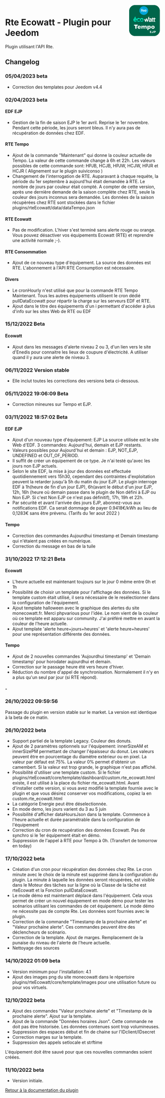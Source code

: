 <img align="right" src="../images/rteEcowatt_icon.png" width="100">

# Rte Ecowatt - Plugin pour Jeedom

Plugin utilisant l'API Rte.

## Changelog

<!-- >*Remarque : en cas de mise à jour non listée ici, c'est que celle-ci ne comporte que des changements mineurs du type documentation ou corrections de bugs mineurs.*
-->
### 05/04/2023 beta
- Correction des templates pour Jeedom v4.4

### 02/04/2023 beta

#### EDF EJP
- Gestion de la fin de saison EJP le 1er avril. Reprise le 1er novembre. Pendant cette période, les jours seront bleus. Il n'y aura pas de récupération de données chez EDF.

#### RTE Tempo
- Ajout de la commande "Maintenant" qui donne la couleur actuelle de Tempo. La valeur de cette commande change à 6h et 22h. Les valeurs possibles de cette commande sont: HPJB, HCJB, HPJW, HCJW, HPJR et HCJR ( Alignement sur le plugin suiviconso )
- Changement de l'interrogation de RTE. Auparavant à chaque requéte, la période du 1er septembre à aujourd'hui était demandée à RTE. Le nombre de jours par couleur était compté. A compter de cette version, après une dernière demande de la saison complète chez RTE, seule la couleur des jours inconnus sera demandée. Les données de la saison récupèrées chez RTE sont stockées dans le fichier plugins/rteEcowatt/data/dataTempo.json

#### RTE Ecowatt
- Pas de modification. L'hiver s'est terminé sans alerte rouge ou orange. Vous pouvez désactiver vos équipements Ecowatt (RTE) et reprendre une activité normale ;-).

#### RTE Consommation
- Ajout de ce nouveau type d'équipement. La source des données est RTE. L'abonnement à l'API RTE Consumption est nécessaire.

#### Divers
- Le cronHourly n'est utilisé que pour la commande RTE Tempo Maintenant. Tous les autres équipements utilisent le cron dédié pullDataEcowatt pour répartir la charge sur les serveurs EDF et RTE.
- Ajout  dans le titre des équipements d'un i permettant d'accéder à plus d'info sur les sites Web de RTE ou EDF

### 15/12/2022 Beta
#### Ecowatt
- Ajout dans les messages d'alerte niveau 2 ou 3, d'un lien vers le site d'Enedis pour connaitre les lieux de coupure d'électricité.
A utiliser quand il y aura une alerte de niveau 3.

### 06/11/2022 Version stable

- Elle inclut toutes les corrections des versions beta ci-dessous.

### 05/11/2022 19:06:09 Beta
- Correction mineures sur Tempo et EJP.

### 03/11/2022 18:57:02 Beta

#### EDF EJP
- Ajout d'un nouveau type d'équipement: EJP La source utilisée est le site Web d'EDF. 3 commandes: Aujourd'hui, demain et EJP restants.
- Valeurs possibles pour Aujourd'hui et demain : EJP, NOT_EJP, UNDEFINED et OUT_OF_PERIOD.
- Il suffit de créer un équipement de ce type. Je n'ai testé qu'avec les jours non EJP actuels.
- Selon le site EDF, la mise à jour des données est effectuée quotidiennement vers 15h30, cependant des contraintes d'exploitation peuvent la retarder jusqu'à 5h du matin du jour EJP. Le plugin interroge EDF à 1h(heure de fin d'un jour EJP), 6h(avant le début d'un jour EJP, 12h, 16h (heure où demain passe dans le plugin de Non défini à EJP ou Non EJP. Si c'est Non EJP ce n'est pas définitif), 17h, 19h et 22h. 
- Par sécurité et avant l'arrivée des jours EJP, abonnez-vous aux notifications EDF. Ca serait dommage de payer 0.9418€/kWh au lieu de 0,1283€ sans être prévenu. (Tarifs du 1er aout 2022 )


#### Tempo
- Correction des commandes Aujourdhui timestamp et Demain timestamp qui n'étaient pas créées en numérique.
- Correction du message en bas de la tuile


### 31/10/2022 17:12:21 Beta
#### Ecowatt
- L'heure actuelle est maintenant toujours sur le jour 0 même entre 0h et 1h
- Possibilité de choisir un template pour l'affichage des données. Si le template custom était utilisé, il sera nécessaire de le resélectionner dans la configuration de l'équipement.
- Ajout template halloween avec le graphique des alertes du site monecowatt.fr. Merci phpvarious pour l'idée. Le nom vient de la couleur où ce template est apparu sur community. J'ai préféré mettre en avant la couleur de l'heure actuelle.
- Ajout template 'alerte heure+jours+heures' et 'alerte heure+heures' pour une représentation différente des données.
#### Tempo
- Ajout de 2 nouvelles commandes 'Aujourdhui timestamp' et 'Demain timestamp' pour horodater aujourdhui et demain.
- Correction sur le passage heure été vers heure d'hiver.
- Réduction du nombre d'appel de synchronisation. Normalement il n'y en a plus qu'un seul par jour (si RTE répond).
#### -
### 26/10/2022 09:59:56
Passage du plugin en version stable sur le market. La version est identique à la beta de ce matin.

### 26/10/2022 beta
- Support partiel de la template Legacy. Couleur des donuts.
- Ajout de 2 paramètres optionnels sur l'équipement: innerSizeAM et innerSizePM permettant de changer l'épaisseur du donut. Les valeurs peuvent être en pourcentage du diamètre extérieur ou en pixel. La valeur par défaut est 75%. La valeur 0% permet d'obtenir un camembert. Si la valeur est trop grande, le graphique n'est pas affiché.
- Possibilité d'utiliser une template custom. Si le fichier plugins/rteEcowatt/core/template/dashboard/custom.rte_ecowatt.html existe, il est utilisé à la place du fichier rte_ecowatt.html. Avant d'installer cette version, si vous avez modifié la template fournie avec le plugin et que vous désirez conserver vos modifications, copiez la en custom.rte_ecowatt.html
- La catégorie Energie peut être déselectionnée.
- En mode demo, les jours varient du 3 au 5 juin
- Possibilité d'afficher dataHoursJson dans la template. Commence à l'heure actuelle et durée paramétrable dans la configuration de l'équipement
- Correction du cron de recupération des données Ecowatt. Pas de synchro si le 1er équipement était en démo.
- Suppression de l'appel à RTE pour Tempo à 0h. (Transfert de tomorrow en today)

### 17/10/2022 beta
- Création d'un cron pour récupération des données chez Rte. Le cron minute avec le choix de la minute est supprimé dans la configuration du plugin. La minute à laquelle les données seront récupérées, est visible dans le Moteur des tâches sur la ligne où la Classe de la tâche est rteEcowatt et la Fonction pullDataEcowatt.
- Le mode démo est maintenant déplacé dans l'équipement. Cela vous permet de créer un nouvel équipement en mode démo pour tester les scénarios utilisant les commandes de cet équipement. Le mode démo ne nécessite pas de compte Rte. Les données sont fournies avec le plugin.
- Correction de la commande "Timestamp de la prochaine alerte" et "Valeur prochaine alerte". Ces commandes peuvent être des déclencheurs de scénario.
- Correction de la template. Ajout de marges. Remplacement de la punaise du niveau de l'alerte de l'heure actuelle.
- Nettoyage des sources


### 14/10/2022 01:09 beta
- Version minimum pour l'installation: 4.1
- Ajout des images png du site monecowatt dans le répertoire plugins/rteEcowatt/core/template/images pour une utilisation future ou pour vos virtuels.

### 12/10/2022 beta
- Ajout des commandes "Valeur prochaine alerte" et "Timestamp de la prochaine alerte". Ajout sur la template.
- Ajout de la commande "Données horaires Json". Cette commande ne doit pas être historisée. Les données contenues sont trop volumineuses.
- Suppression des espaces début et fin de chaine sur l'IDclient/IDsecret
- Correction marges sur la template.
- Suppression des appels setlocale et strftime

L'équipement doit être sauvé pour que ces nouvelles commandes soient créées.

### 11/10/2022 beta
- Version initiale.


[Retour à la documentation du plugin](index.md)

